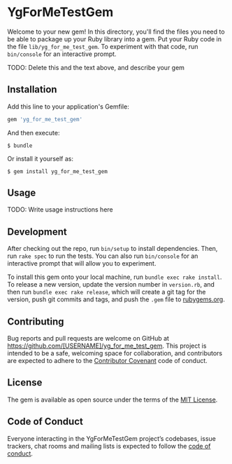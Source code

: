 # YgForMeTestGem

Welcome to your new gem! In this directory, you'll find the files you need to be able to package up your Ruby library into a gem. Put your Ruby code in the file `lib/yg_for_me_test_gem`. To experiment with that code, run `bin/console` for an interactive prompt.

TODO: Delete this and the text above, and describe your gem

## Installation

Add this line to your application's Gemfile:

```ruby
gem 'yg_for_me_test_gem'
```

And then execute:

    $ bundle

Or install it yourself as:

    $ gem install yg_for_me_test_gem

## Usage

TODO: Write usage instructions here

## Development

After checking out the repo, run `bin/setup` to install dependencies. Then, run `rake spec` to run the tests. You can also run `bin/console` for an interactive prompt that will allow you to experiment.

To install this gem onto your local machine, run `bundle exec rake install`. To release a new version, update the version number in `version.rb`, and then run `bundle exec rake release`, which will create a git tag for the version, push git commits and tags, and push the `.gem` file to [rubygems.org](https://rubygems.org).

## Contributing

Bug reports and pull requests are welcome on GitHub at https://github.com/[USERNAME]/yg_for_me_test_gem. This project is intended to be a safe, welcoming space for collaboration, and contributors are expected to adhere to the [Contributor Covenant](http://contributor-covenant.org) code of conduct.

## License

The gem is available as open source under the terms of the [MIT License](https://opensource.org/licenses/MIT).

## Code of Conduct

Everyone interacting in the YgForMeTestGem project’s codebases, issue trackers, chat rooms and mailing lists is expected to follow the [code of conduct](https://github.com/[USERNAME]/yg_for_me_test_gem/blob/master/CODE_OF_CONDUCT.md).
